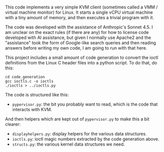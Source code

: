 This code implements a very simple KVM client (sometimes called a VMM / 
virtual machine monitor) for Linux. It starts a single vCPU virtual machine
with a tiny amount of memory, and then executes a trivial program with it.

The code was developed with the assistance of Anthropic's Sonnet 4.5. I
am unclear on the exact rules (if there are any) for how to license code
developed with AI assistance, but given I normally use Apache2 and the
"assistance" took the form of Google-like search queries and then reading
answers before writing my own code, I am going to run with that here.

This project includes a small amount of code generation to convert the ioctl
definitions from the Linux C header files into a python script. To do that,
do this:

```
cd code_generation
gcc ioctls.c -o ioctls
./ioctls > ../ioctls.py
```

The code is structured like this:

* `pypervisor.py`: the bit you probably want to read, which is the code that
  interacts with KVM.

And then helpers which are kept out of `pypervisor.py` to make this a bit
clearer:

* `displayhelpers.py`: display helpers for the various data structures.
* `ioctls.py`: ioctl magic numbers extracted by the code generation above.
* `structs.py`: the various kernel data structures we need.